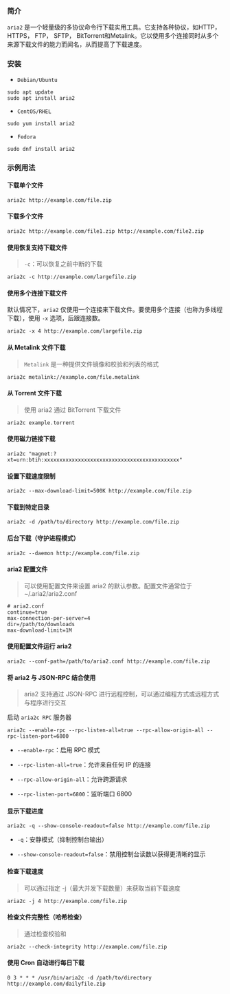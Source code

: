 ### 简介

`aria2` 是一个轻量级的多协议命令行下载实用工具。它支持各种协议，如HTTP， HTTPS， FTP， SFTP， BitTorrent和Metalink。它以使用多个连接同时从多个来源下载文件的能力而闻名，从而提高了下载速度。

### 安装

* `Debian/Ubuntu`

```shell
sudo apt update
sudo apt install aria2
```

* `CentOS/RHEL`

```shell
sudo yum install aria2
```

* `Fedora`

```shell
sudo dnf install aria2
```

### 示例用法

#### 下载单个文件

```shell
aria2c http://example.com/file.zip
```

#### 下载多个文件

```shell
aria2c http://example.com/file1.zip http://example.com/file2.zip
```

#### 使用恢复支持下载文件

> `-c`：可以恢复之前中断的下载

```shell
aria2c -c http://example.com/largefile.zip
```

#### 使用多个连接下载文件

默认情况下，`aria2` 仅使用一个连接来下载文件。要使用多个连接（也称为多线程下载），使用 `-x` 选项，后跟连接数。

```shell
aria2c -x 4 http://example.com/largefile.zip
```

#### 从 Metalink 文件下载

> `Metalink` 是一种提供文件镜像和校验和列表的格式

```shell
aria2c metalink://example.com/file.metalink
```

#### 从 Torrent 文件下载

> 使用 aria2 通过 BitTorrent 下载文件

```shell
aria2c example.torrent
```

#### 使用磁力链接下载

```shell
aria2c "magnet:?xt=urn:btih:xxxxxxxxxxxxxxxxxxxxxxxxxxxxxxxxxxxxxxxxxxxx"
```

#### 设置下载速度限制

```shell
aria2c --max-download-limit=500K http://example.com/file.zip
```

#### 下载到特定目录

```shell
aria2c -d /path/to/directory http://example.com/file.zip
```

#### 后台下载（守护进程模式）

```shell
aria2c --daemon http://example.com/file.zip
```

#### aria2 配置文件

> 可以使用配置文件来设置 aria2 的默认参数。配置文件通常位于 ~/.aria2/aria2.conf

```shell
# aria2.conf
continue=true
max-connection-per-server=4
dir=/path/to/downloads
max-download-limit=1M
```

#### 使用配置文件运行 aria2

```shell
aria2c --conf-path=/path/to/aria2.conf http://example.com/file.zip
```

#### 将 aria2 与 JSON-RPC 结合使用

> aria2 支持通过 JSON-RPC 进行远程控制，可以通过编程方式或远程方式与程序进行交互

启动 `aria2c RPC` 服务器

```shell
aria2c --enable-rpc --rpc-listen-all=true --rpc-allow-origin-all --rpc-listen-port=6800
```

* `--enable-rpc`：启用 RPC 模式

* `--rpc-listen-all=true`：允许来自任何 IP 的连接

* `--rpc-allow-origin-all`：允许跨源请求

* `--rpc-listen-port=6800`：监听端口 6800

#### 显示下载进度

```shell
aria2c -q --show-console-readout=false http://example.com/file.zip
```

* `-q`：安静模式（抑制控制台输出）

* `--show-console-readout=false`：禁用控制台读数以获得更清晰的显示

#### 检查下载速度

> 可以通过指定 -j（最大并发下载数量）来获取当前下载速度

```shell
aria2c -j 4 http://example.com/file.zip
```

#### 检查文件完整性（哈希检查）

> 通过检查校验和

```shell
aria2c --check-integrity http://example.com/file.zip
```

#### 使用 Cron 自动进行每日下载

```shell
0 3 * * * /usr/bin/aria2c -d /path/to/directory http://example.com/dailyfile.zip
```
